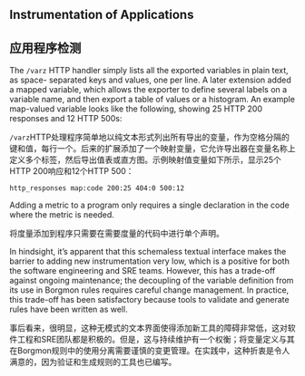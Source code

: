 ## **Instrumentation of Applications**

## **应用程序检测**

The `/varz` HTTP handler simply lists all the exported variables in plain text, as space- separated keys and values, one per line. A later extension added a mapped variable, which allows the exporter to define several labels on a variable name, and then export a table of values or a histogram. An example map-valued variable looks like the following, showing 25 HTTP 200 responses and 12 HTTP 500s:

`/varz`HTTP处理程序简单地以纯文本形式列出所有导出的变量，作为空格分隔的键和值，每行一个。后来的扩展添加了一个映射变量，它允许导出器在变量名称上定义多个标签，然后导出值表或直方图。示例映射值变量如下所示，显示25个HTTP 200响应和12个HTTP 500：

`http_responses map:code 200:25 404:0 500:12`

Adding a metric to a program only requires a single declaration in the code where the metric is needed.

将度量添加到程序只需要在需要度量的代码中进行单个声明。

In hindsight, it’s apparent that this schemaless textual interface makes the barrier to adding new instrumentation very low, which is a positive for both the software engineering and SRE teams. However, this has a trade-off against ongoing maintenance; the decoupling of the variable definition from its use in Borgmon rules requires careful change management. In practice, this trade-off has been satisfactory because tools to validate and generate rules have been written as well.

事后看来，很明显，这种无模式的文本界面使得添加新工具的障碍非常低，这对软件工程和SRE团队都是积极的。但是，这与持续维护有一个权衡；将变量定义与其在Borgmon规则中的使用分离需要谨慎的变更管理。在实践中，这种折衷是令人满意的，因为验证和生成规则的工具也已编写。
